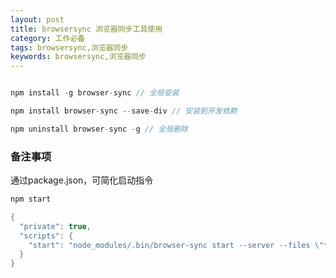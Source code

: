 ```yaml
---
layout: post
title: browsersync 浏览器同步工具使用
category: 工作必备
tags: browsersync,浏览器同步
keywords: browsersync,浏览器同步
---
```


```c++

npm install -g browser-sync // 全局安装

npm install browser-sync --save-div // 安装到开发依赖

npm uninstall browser-sync -g // 全局删除


```

### 备注事项

通过package.json，可简化启动指令

```c++
npm start
```

```c++
{
  "private": true,
  "scripts": {
    "start": "node_modules/.bin/browser-sync start --server --files \"*.html,*.css,*.js\" "
  }
}
```






